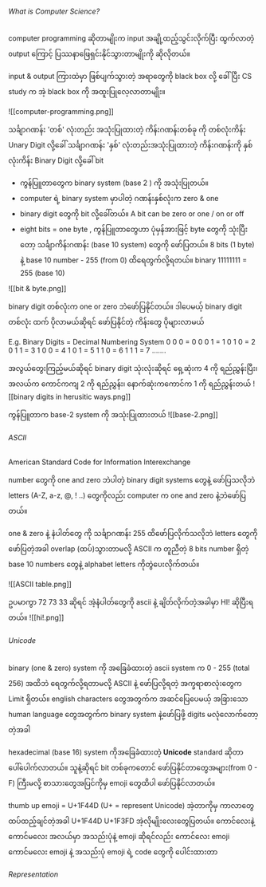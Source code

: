 ###### What is Computer Science?

computer programming ဆိုတာမျိုးက input အချို့ထည့်သွင်းလိုက်ပြီး ထွက်လာတဲ့ output ကြောင့် ပြဿနာဖြေရှင်းနိုင်သွားတာမျိုးကို ဆိုလိုတယ်။

input & output ကြားထဲမှာ ဖြစ်ပျက်သွားတဲ့ အရာတွေကို black box လို့ ခေါ်ပြီး CS study က အဲ့ black box ကို အထူးပြုလေ့လာတာမျိုး။

![[computer-programming.png]]

သင်္ချာဂဏန်း 'တစ်' လုံးတည်း အသုံးပြုထားတဲ့ ကိန်းဂဏန်းတစ်ခု ကို တစ်လုံးကိန်း Unary Digit လို့ခေါ် 
သင်္ချာဂဏန်း 'နှစ်'  လုံးတည်းအသုံးပြုထားတဲ့ ကိန်းဂဏန်းကို  နှစ်လုံးကိန်း Binary Digit လို့ခေါ်  bit

- ကွန်ပြူတာ‌တွေက binary system (base 2 ) ကို အသုံးပြုတယ်။
- computer ရဲ့ binary system မှာပါတဲ့ ဂဏန်းနှစ်လုံးက zero & one 
- binary digit တွေကို bit လို့ခေါ်တယ်။ A bit can be zero or one / on or off
- eight bits = one byte , ကွန်ပြူတာတွေဟာ ပုံမှန်အားဖြင့် byte တွေကို သုံးပြီးတော့ သင်္ချာကိန်းဂဏန်း (base 10 system) တွေကို ဖော်ပြတယ်။ 8 bits (1 byte) နဲ့ base 10 number - 255 (from 0) ထိရေတွက်လို့ရတယ်။ binary 11111111 = 255 (base 10)

![[bit & byte.png]]

binary digit တစ်လုံးက one or zero ဘဲဖော်ပြနိုင်တယ်။ ဒါပေမယ့် binary digit တစ်လုံး ထက် ပိုလာမယ်ဆိုရင် ဖော်ပြနိုင်တဲ့ ကိန်းတွေ ပိုများလာမယ်

E.g. Binary Digits = Decimal Numbering System 
		0 0 0      =  0
		0 0 1      =  1
		0 1 0      =  2
		0 1 1      =  3
	    1 0 0      =  4
	    1 0 1      =  5 
	    1 1 0      =  6
	    1 1 1      =  7 .......

အလွယ်တွေးကြည့်မယ်ဆိုရင်
binary digit သုံးလုံးဆိုရင် ရှေ့ဆုံးက 4 ကို ရည်ညွှန်းပြီး၊ အလယ်က ကောင်ကကျ 2 ကို ရည်ညွှန်း၊ နောက်ဆုံးကကောင်က 1 ကို ရည်ညွှန်းတယ်
![[binary digits in herusitic ways.png]]

ကွန်ပြူတာက base-2 system ကို အသုံးပြုထားတယ်
![[base-2.png]]

###### ASCII 

American Standard Code for Information Interexchange

number ‌တွေကို one and zero ဘဲပါတဲ့ binary digit systems တွေနဲ့ ဖော်ပြသလိုဘဲ letters (A-Z, a-z, @, ! ..) တွေကိုလည်း computer က one and zero နဲ့ဘဲဖော်ပြတယ်။

one & zero နဲ့ နံပါတ်တွေ ကို သင်္ချာဂဏန်း 255 ထိဖော်ပြလိုက်သလိုဘဲ letters တွေကို ဖော်ပြတဲ့အခါ overlap (ထပ်)သွားတာမလို့ ASCII က တူညီတဲ့ 8 bits number ရှိတဲ့ base 10 numbers တွေနဲ့ alphabet letters ကိုတွဲပေးလိုက်တယ်။

![[ASCII table.png]]

ဥပမာကွာ 72 73 33 ဆိုရင် အဲ့နံပါတ်တွေကို ascii နဲ့  ချိတ်လိုက်တဲ့အခါမှာ HI! ဆိုပြီးရတယ်။
![[hi!.png]]

###### Unicode

binary (one & zero) system ကို အခြေခံထားတဲ့ ascii system က 0 - 255 (total 256) အထိဘဲ ရေတွက်လို့ရတာမလို့ ASCII နဲ့ ဖော်ပြလို့ရတဲ့ အက္ခရာစာလုံးတွေက Limit ရှိတယ်။ english characters တွေအတွက်က အဆင်ပြေပေမယ့် အခြားသော human language တွေအတွက်က binary system နဲ့ဖော်ပြဖို့ digits မလုံလောက်တော့တဲ့အခါ

hexadecimal (base 16) system ကိုအခြေခံထားတဲ့ **Unicode** standard ဆိုတာ ပေါ်ပေါက်လာတယ်။ သူနဲ့ဆိုရင် bit တစ်ခုကတောင် ဖော်ပြနိုင်တာ‌တွေအများ(from 0 - F) ကြီးမလို့ စာသားတွေအပြင်ကိုမှ emoji ‌တွေထိပါ ဖော်ပြနိုင်လာတယ်။

thumb up emoji = U+1F44D (U+ = represent Unicode)
အဲ့တာကိုမှ ကာလာတွေထပ်ထည့်ချင်တဲ့အခါ U+1F44D U+1F3FD အဲ့လိုမျိုးလေးတွေပြတယ်။ 
‌ကောင်လေးနဲ့ကောင်မလေး အလယ်မှာ အသည်းပုံနဲ့ emoji ဆိုရင်လည်း ကောင်လေး emoji ကောင်မလေး emoji နဲ့ အသည်းပုံ emoji ရဲ့ code တွေကို ပေါင်းထားတာ

###### Representation



